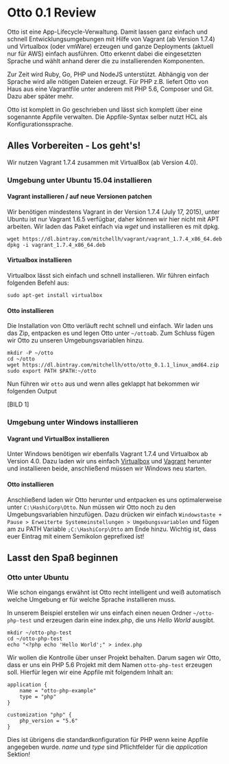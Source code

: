 # Otto 0.1 Review

Otto ist eine App-Lifecycle-Verwaltung. Damit lassen ganz einfach und schnell Entwicklungsumgebungen 
mit Hilfe von Vagrant (ab Version 1.7.4) und Virtualbox (oder vmWare) erzeugen und ganze Deployments (aktuell nur für AWS) 
einfach ausführen. Otto erkennt dabei die eingesetzten Sprache und wählt anhand derer die zu 
installierenden Komponenten. 

Zur Zeit wird Ruby, Go, PHP und NodeJS unterstützt. Abhängig von der Sprache wird alle nötigen Dateien 
erzeugt. Für PHP z.B. liefert Otto von Haus aus eine Vagrantfile unter anderem mit 
PHP 5.6, Composer und Git. Dazu aber später mehr.

Otto ist komplett in Go geschrieben und lässt sich komplett über eine sogenannte Appfile verwalten. 
Die Appfile-Syntax selber nutzt HCL als Konfigurationssprache.

## Alles Vorbereiten - Los geht's!

Wir nutzen Vagrant 1.7.4 zusammen mit VirtualBox (ab Version 4.0).

### Umgebung unter Ubuntu 15.04 installieren

#### Vagrant installieren / auf neue Versionen patchen

Wir benötigen mindestens Vagrant in der Version 1.7.4 (July 17, 2015), unter Ubuntu ist nur Vagrant 1.6.5 verfügbar, daher können wir hier nicht mit APT arbeiten. Wir laden das Paket einfach via _wget_ und installieren es mit dpkg.

```
wget https://dl.bintray.com/mitchellh/vagrant/vagrant_1.7.4_x86_64.deb
dpkg -i vagrant_1.7.4_x86_64.deb
```

#### Virtualbox installieren

Virtualbox lässt sich einfach und schnell installieren. Wir führen einfach folgenden Befehl aus:

`sudo apt-get install virtualbox`

#### Otto installieren

Die Installation von Otto verläuft recht schnell und einfach. Wir laden uns das Zip, entpacken es und legen Otto unter `~/otto`ab. Zum Schluss fügen wir Otto zu unseren Umgebungsvariablen hinzu.

```
mkdir -P ~/otto
cd ~/otto
wget https://dl.bintray.com/mitchellh/otto/otto_0.1.1_linux_amd64.zip
sudo export PATH $PATH:~/otto
```

Nun führen wir `otto` aus und wenn alles geklappt hat bekommen wir folgenden Output

[BILD 1]

### Umgebung unter Windows installieren

#### Vagrant und VirtualBox installieren

Unter Windows benötigen wir ebenfalls Vagrant 1.7.4 und Virtualbox ab Version 4.0. Dazu laden wir uns einfach [Virtualbox](http://download.virtualbox.org/virtualbox/5.0.4/VirtualBox-5.0.4-102546-Win.exe) und [Vagrant](https://dl.bintray.com/mitchellh/vagrant/vagrant_1.7.4.msi) herunter und installieren beide, anschließend müssen wir Windows neu starten.

#### Otto installieren

Anschließend laden wir Otto herunter und entpacken es uns optimalerweise unter `C:\HashiCorp\Otto`. Nun müssen wir Otto noch zu den Umgebungsvariablen hinzufügen. Dazu drücken wir einfach `Windowstaste + Pause > Erweiterte Systemeinstellungen > Umgebungsvariablen` und fügen am zu PATH Variable `;C:\HashiCorp\Otto` am Ende hinzu. Wichtig ist, dass euer Eintrag mit einem Semikolon geprefixed ist!

## Lasst den Spaß beginnen

### Otto unter Ubuntu

Wie schon eingangs erwähnt ist Otto recht intelligent und weiß automatisch welche Umgebung er für welche Sprache installieren muss.

In unserem Beispiel erstellen wir uns einfach einen neuen Ordner `~/otto-php-test` und erzeugen darin eine index.php, die uns _Hello World_ ausgibt.

```
mkdir ~/otto-php-test
cd ~/otto-php-test
echo "<?php echo 'Hello World';" > index.php
```

Wir wollen die Kontrolle über unser Projekt behalten. Darum sagen wir Otto, dass er uns ein PHP 5.6 Projekt mit dem Namen `otto-php-test` erzeugen soll. Hierfür legen wir eine Appfile mit folgendem Inhalt an:

```hcl
application {
    name = "otto-php-example"
    type = "php"
}

customization "php" {
    php_version = "5.6"
}
```

Dies ist übrigens die standardkonfiguration für PHP wenn keine Appfile angegeben wurde. _name_ und _type_ sind Pflichtfelder für die _application_ Sektion!
